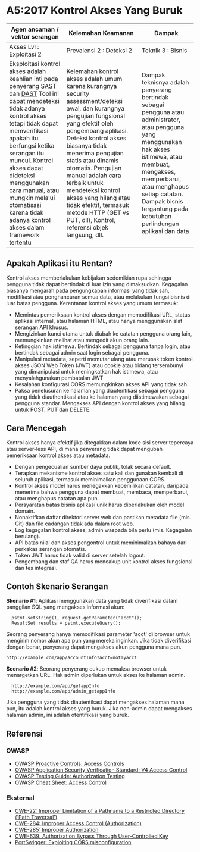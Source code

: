 # A5:2017 Kontrol Akses Yang Buruk

| Agen ancaman / vektor serangan | Kelemahan Keamanan  | Dampak |
| -- | -- | -- |
| Akses Lvl : Exploitasi 2 | Prevalensi 2 : Deteksi 2 | Teknik 3 : Bisnis |
| Eksploitasi kontrol akses adalah keahlian inti pada penyerang [SAST](https://www.owasp.org/index.php/Source_Code_Analysis_Tools) dan [DAST](https://www.owasp.org/index.php/Category:Vulnerability_Scanning_Tools) Tool ini dapat mendeteksi tidak adanya kontrol akses tetapi tidak dapat memverifikasi apakah itu berfungsi ketika serangan itu muncul. Kontrol akses dapat dideteksi menggunakan cara manual, atau mungkin melalui otomatisasi karena tidak adanya kontrol akses dalam framework tertentu| Kelemahan kontrol akses adalah umum karena kurangnya security assessment/deteksi awal, dan kurangnya pengujian fungsional yang efektif oleh pengembang aplikasi. Deteksi kontrol akses biasanya tidak menerima pengujian statis atau dinamis otomatis. Pengujian manual adalah cara terbaik untuk mendeteksi kontrol akses yang hilang atau tidak efektif, termasuk metode HTTP (GET vs PUT, dll), Kontrol, referensi objek langsung, dll.| Dampak teknisnya adalah penyerang bertindak sebagai pengguna atau administrator, atau pengguna yang menggunakan hak akses istimewa, atau membuat, mengakses, memperbarui, atau menghapus setiap catatan. Dampak bisnis tergantung pada kebutuhan perlindungan aplikasi dan data |

## Apakah Aplikasi itu Rentan?

Kontrol akses memberlakukan kebijakan sedemikian rupa sehingga pengguna tidak dapat bertindak di luar izin yang dimaksudkan. Kegagalan biasanya mengarah pada pengungkapan informasi yang tidak sah, modifikasi atau penghancuran semua data, atau melakukan fungsi bisnis di luar batas pengguna. Kerentanan kontrol akses yang umum termasuk:

* Memintas pemeriksaan kontrol akses dengan memodifikasi URL, status aplikasi internal, atau halaman HTML, atau hanya menggunakan alat serangan API khusus.
* Mengizinkan kunci utama untuk diubah ke catatan pengguna orang lain, memungkinkan melihat atau mengedit akun orang lain.
* Ketinggian hak istimewa. Bertindak sebagai pengguna tanpa login, atau bertindak sebagai admin saat login sebagai pengguna.
* Manipulasi metadata, seperti memutar ulang atau merusak token kontrol akses JSON Web Token (JWT) atau cookie atau bidang tersembunyi yang dimanipulasi untuk meningkatkan hak istimewa, atau menyalahgunakan pembatalan JWT
* Kesalahan konfigurasi CORS memungkinkan akses API yang tidak sah.
* Paksa penelusuran ke halaman yang diautentikasi sebagai pengguna yang tidak diauthentikasi atau ke halaman yang diistimewakan sebagai pengguna standar. Mengakses API dengan kontrol akses yang hilang untuk POST, PUT dan DELETE.

## Cara Mencegah

Kontrol akses hanya efektif jika ditegakkan dalam kode sisi server tepercaya atau server-less API, di mana penyerang tidak dapat mengubah pemeriksaan kontrol akses atau metadata.

* Dengan pengecualian sumber daya publik, tolak secara default.
* Terapkan mekanisme kontrol akses satu kali dan gunakan kembali di seluruh aplikasi, termasuk meminimalkan penggunaan CORS.
* Kontrol akses model harus menegakkan kepemilikan catatan, daripada menerima bahwa pengguna dapat membuat, membaca, memperbarui, atau menghapus catatan apa pun.
* Persyaratan batas bisnis aplikasi unik harus diberlakukan oleh model domain.
* Nonaktifkan daftar direktori server web dan pastikan metadata file (mis. Git) dan file cadangan tidak ada dalam root web.
* Log kegagalan kontrol akses, admin waspada bila perlu (mis. Kegagalan berulang).
* API batas nilai dan akses pengontrol untuk meminimalkan bahaya dari perkakas serangan otomatis.
* Token JWT harus tidak valid di server setelah logout.
* Pengembang dan staf QA harus mencakup unit kontrol akses fungsional dan tes integrasi.

## Contoh Skenario Serangan

**Skenario #1**: Aplikasi menggunakan data yang tidak diverifikasi dalam panggilan SQL yang mengakses informasi akun:

```
  pstmt.setString(1, request.getParameter("acct"));
  ResultSet results = pstmt.executeQuery();
```

Seorang penyerang hanya memodifikasi parameter 'acct' di browser untuk mengirim nomor akun apa pun yang mereka inginkan. Jika tidak diverifikasi dengan benar, penyerang dapat mengakses akun pengguna mana pun.

`http://example.com/app/accountInfo?acct=notmyacct`

**Scenario #2**: Seorang penyerang cukup memaksa browser untuk menargetkan URL. Hak admin diperlukan untuk akses ke halaman admin.

```
  http://example.com/app/getappInfo
  http://example.com/app/admin_getappInfo
```

Jika pengguna yang tidak diautentikasi dapat mengakses halaman mana pun, itu adalah kontrol akses yang buruk. Jika non-admin dapat mengakses halaman admin, ini adalah otentifikasi yang buruk.

## Referensi

### OWASP

* [OWASP Proactive Controls: Access Controls](https://www.owasp.org/index.php/OWASP_Proactive_Controls#6:_Implement_Access_Controls)
* [OWASP Application Security Verification Standard: V4 Access Control](https://www.owasp.org/index.php/Category:OWASP_Application_Security_Verification_Standard_Project#tab=Home)
* [OWASP Testing Guide: Authorization Testing](https://www.owasp.org/index.php/Testing_for_Authorization)
* [OWASP Cheat Sheet: Access Control](https://www.owasp.org/index.php/Access_Control_Cheat_Sheet)

### Eksternal

* [CWE-22: Improper Limitation of a Pathname to a Restricted Directory ('Path Traversal')](https://cwe.mitre.org/data/definitions/22.html)
* [CWE-284: Improper Access Control (Authorization)](https://cwe.mitre.org/data/definitions/284.html)
* [CWE-285: Improper Authorization](https://cwe.mitre.org/data/definitions/285.html)
* [CWE-639: Authorization Bypass Through User-Controlled Key](https://cwe.mitre.org/data/definitions/639.html)
* [PortSwigger: Exploiting CORS misconfiguration](https://portswigger.net/blog/exploiting-cors-misconfigurations-for-bitcoins-and-bounties)
